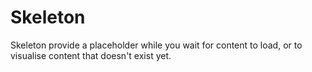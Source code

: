 # Skeleton

Skeleton provide a placeholder while you wait for content to load, or to visualise content that doesn't exist yet.
